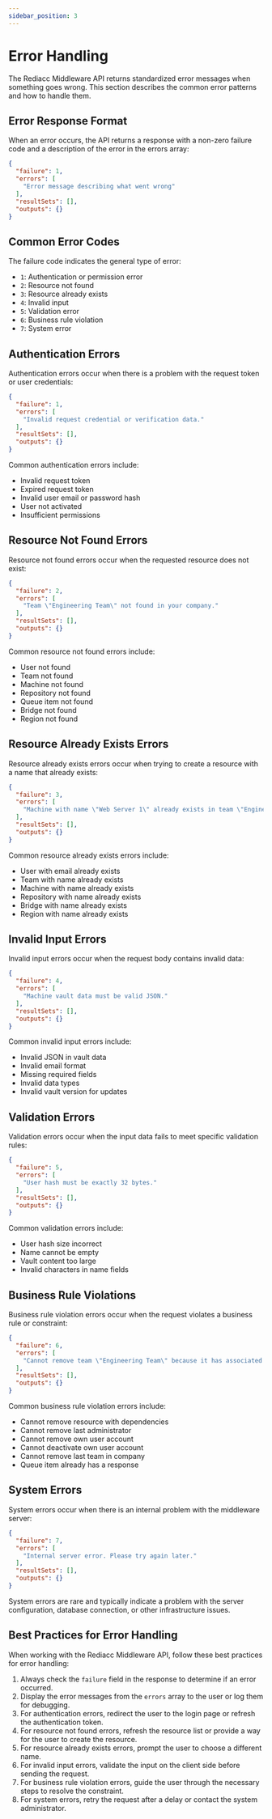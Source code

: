 ```yaml
---
sidebar_position: 3
---
```


# Error Handling

The Rediacc Middleware API returns standardized error messages when something goes wrong. This section describes the common error patterns and how to handle them.

## Error Response Format

When an error occurs, the API returns a response with a non-zero failure code and a description of the error in the errors array:

```json
{
  "failure": 1,
  "errors": [
    "Error message describing what went wrong"
  ],
  "resultSets": [],
  "outputs": {}
}
```

## Common Error Codes

The failure code indicates the general type of error:

- `1`: Authentication or permission error
- `2`: Resource not found
- `3`: Resource already exists
- `4`: Invalid input
- `5`: Validation error
- `6`: Business rule violation
- `7`: System error

## Authentication Errors

Authentication errors occur when there is a problem with the request token or user credentials:

```json
{
  "failure": 1,
  "errors": [
    "Invalid request credential or verification data."
  ],
  "resultSets": [],
  "outputs": {}
}
```

Common authentication errors include:

- Invalid request token
- Expired request token
- Invalid user email or password hash
- User not activated
- Insufficient permissions

## Resource Not Found Errors

Resource not found errors occur when the requested resource does not exist:

```json
{
  "failure": 2,
  "errors": [
    "Team \"Engineering Team\" not found in your company."
  ],
  "resultSets": [],
  "outputs": {}
}
```

Common resource not found errors include:

- User not found
- Team not found
- Machine not found
- Repository not found
- Queue item not found
- Bridge not found
- Region not found

## Resource Already Exists Errors

Resource already exists errors occur when trying to create a resource with a name that already exists:

```json
{
  "failure": 3,
  "errors": [
    "Machine with name \"Web Server 1\" already exists in team \"Engineering Team\"."
  ],
  "resultSets": [],
  "outputs": {}
}
```

Common resource already exists errors include:

- User with email already exists
- Team with name already exists
- Machine with name already exists
- Repository with name already exists
- Bridge with name already exists
- Region with name already exists

## Invalid Input Errors

Invalid input errors occur when the request body contains invalid data:

```json
{
  "failure": 4,
  "errors": [
    "Machine vault data must be valid JSON."
  ],
  "resultSets": [],
  "outputs": {}
}
```

Common invalid input errors include:

- Invalid JSON in vault data
- Invalid email format
- Missing required fields
- Invalid data types
- Invalid vault version for updates

## Validation Errors

Validation errors occur when the input data fails to meet specific validation rules:

```json
{
  "failure": 5,
  "errors": [
    "User hash must be exactly 32 bytes."
  ],
  "resultSets": [],
  "outputs": {}
}
```

Common validation errors include:

- User hash size incorrect
- Name cannot be empty
- Vault content too large
- Invalid characters in name fields

## Business Rule Violations

Business rule violation errors occur when the request violates a business rule or constraint:

```json
{
  "failure": 6,
  "errors": [
    "Cannot remove team \"Engineering Team\" because it has associated machines. Remove machines first."
  ],
  "resultSets": [],
  "outputs": {}
}
```

Common business rule violation errors include:

- Cannot remove resource with dependencies
- Cannot remove last administrator
- Cannot remove own user account
- Cannot deactivate own user account
- Cannot remove last team in company
- Queue item already has a response

## System Errors

System errors occur when there is an internal problem with the middleware server:

```json
{
  "failure": 7,
  "errors": [
    "Internal server error. Please try again later."
  ],
  "resultSets": [],
  "outputs": {}
}
```

System errors are rare and typically indicate a problem with the server configuration, database connection, or other infrastructure issues.

## Best Practices for Error Handling

When working with the Rediacc Middleware API, follow these best practices for error handling:

1. Always check the `failure` field in the response to determine if an error occurred.
2. Display the error messages from the `errors` array to the user or log them for debugging.
3. For authentication errors, redirect the user to the login page or refresh the authentication token.
4. For resource not found errors, refresh the resource list or provide a way for the user to create the resource.
5. For resource already exists errors, prompt the user to choose a different name.
6. For invalid input errors, validate the input on the client side before sending the request.
7. For business rule violation errors, guide the user through the necessary steps to resolve the constraint.
8. For system errors, retry the request after a delay or contact the system administrator.
